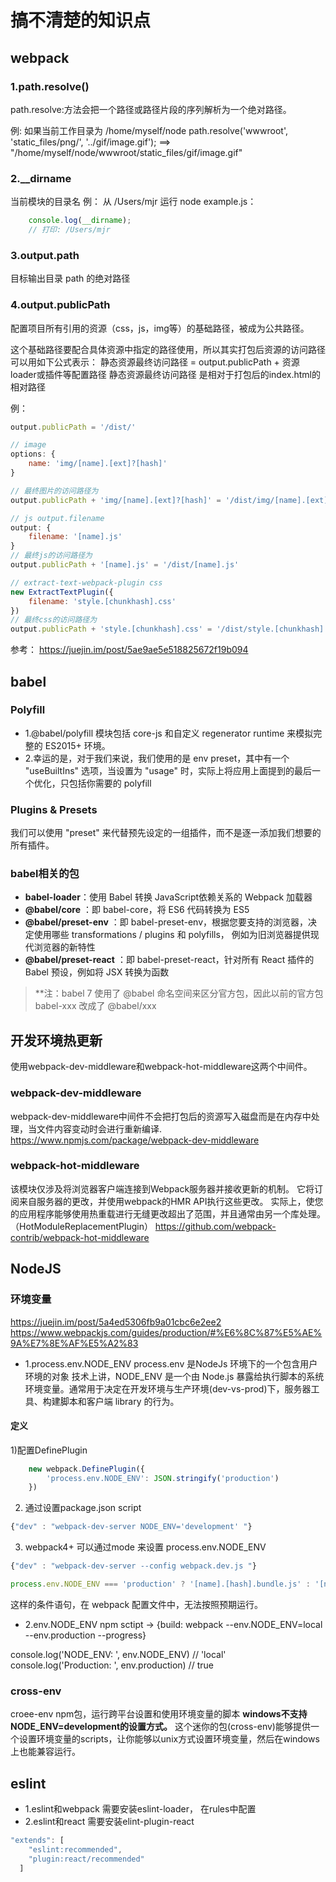 # 搞不清楚的知识点

## webpack
### 1.path.resolve()
path.resolve:方法会把一个路径或路径片段的序列解析为一个绝对路径。

例: 如果当前工作目录为 /home/myself/node
    path.resolve('wwwroot', 'static_files/png/', '../gif/image.gif');
==> "/home/myself/node/wwwroot/static_files/gif/image.gif"

### 2.__dirname
当前模块的目录名
例： 从 /Users/mjr 运行 node example.js：
```javascript
    console.log(__dirname);
    // 打印: /Users/mjr
```

### 3.output.path
目标输出目录 path 的绝对路径

### 4.output.publicPath
配置项目所有引用的资源（css，js，img等）的基础路径，被成为公共路径。

这个基础路径要配合具体资源中指定的路径使用，所以其实打包后资源的访问路径可以用如下公式表示：
静态资源最终访问路径 = output.publicPath + 资源loader或插件等配置路径
静态资源最终访问路径 是相对于打包后的index.html的相对路径   

例：
```javascript
output.publicPath = '/dist/'

// image
options: {
 	name: 'img/[name].[ext]?[hash]'
}

// 最终图片的访问路径为
output.publicPath + 'img/[name].[ext]?[hash]' = '/dist/img/[name].[ext]?[hash]'

// js output.filename
output: {
	filename: '[name].js'
}
// 最终js的访问路径为
output.publicPath + '[name].js' = '/dist/[name].js'

// extract-text-webpack-plugin css
new ExtractTextPlugin({
	filename: 'style.[chunkhash].css'
})
// 最终css的访问路径为
output.publicPath + 'style.[chunkhash].css' = '/dist/style.[chunkhash].css'

```
参考：
https://juejin.im/post/5ae9ae5e518825672f19b094

## babel
### Polyfill
- 1.@babel/polyfill 模块包括 core-js 和自定义 regenerator runtime 来模拟完整的 ES2015+ 环境。
- 2.幸运的是，对于我们来说，我们使用的是 env preset，其中有一个 "useBuiltIns" 选项，当设置为 "usage" 时，实际上将应用上面提到的最后一个优化，只包括你需要的 polyfill

### Plugins & Presets
我们可以使用 "preset" 来代替预先设定的一组插件，而不是逐一添加我们想要的所有插件。

### babel相关的包
- __babel-loader__：使用 Babel 转换 JavaScript依赖关系的 Webpack 加载器
- __@babel/core__ ：即 babel-core，将 ES6 代码转换为 ES5
- __@babel/preset-env__ ：即 babel-preset-env，根据您要支持的浏览器，决定使用哪些 transformations / plugins 和 polyfills，
                         例如为旧浏览器提供现代浏览器的新特性
- __@babel/preset-react__ ：即 babel-preset-react，针对所有 React 插件的 Babel 预设，例如将 JSX 转换为函数

> **注：babel 7 使用了 @babel 命名空间来区分官方包，因此以前的官方包 babel-xxx 改成了 @babel/xxx

## 开发环境热更新
使用webpack-dev-middleware和webpack-hot-middleware这两个中间件。 

### webpack-dev-middleware
webpack-dev-middleware中间件不会把打包后的资源写入磁盘而是在内存中处理，当文件内容变动时会进行重新编译.
https://www.npmjs.com/package/webpack-dev-middleware


### webpack-hot-middleware
该模块仅涉及将浏览器客户端连接到Webpack服务器并接收更新的机制。 它将订阅来自服务器的更改，并使用webpack的HMR API执行这些更改。 实际上，使您的应用程序能够使用热重载进行无缝更改超出了范围，并且通常由另一个库处理。（HotModuleReplacementPlugin）
https://github.com/webpack-contrib/webpack-hot-middleware

## NodeJS
### 环境变量
https://juejin.im/post/5a4ed5306fb9a01cbc6e2ee2
https://www.webpackjs.com/guides/production/#%E6%8C%87%E5%AE%9A%E7%8E%AF%E5%A2%83

- 1.process.env.NODE_ENV
   process.env 是NodeJs 环境下的一个包含用户环境的对象
   技术上讲，NODE_ENV 是一个由 Node.js 暴露给执行脚本的系统环境变量。通常用于决定在开发环境与生产环境(dev-vs-prod)下，服务器工具、构建脚本和客户端 library 的行为。

#### 定义
 1)配置DefinePlugin
``` javascript
    new webpack.DefinePlugin({
        'process.env.NODE_ENV': JSON.stringify('production')
    })
 ```
2) 通过设置package.json script 
``` javascript
{"dev" : "webpack-dev-server NODE_ENV='development' "}
```

3) webpack4+ 可以通过mode 来设置 process.env.NODE_ENV
``` javascript
{"dev" : "webpack-dev-server --config webpack.dev.js "}
```

``` javascript
process.env.NODE_ENV === 'production' ? '[name].[hash].bundle.js' : '[name].bundle.js' 
```
这样的条件语句，在 webpack 配置文件中，无法按照预期运行。



- 2.env.NODE_ENV 
npm sctipt -> {build: webpack --env.NODE_ENV=local --env.production --progress}

console.log('NODE_ENV: ', env.NODE_ENV) // 'local'
console.log('Production: ', env.production) // true
### cross-env
croee-env npm包，运行跨平台设置和使用环境变量的脚本
__windows不支持NODE_ENV=development的设置方式。__ 这个迷你的包(cross-env)能够提供一个设置环境变量的scripts，让你能够以unix方式设置环境变量，然后在windows上也能兼容运行。

## eslint 
- 1.eslint和webpack 需要安装eslint-loader， 在rules中配置
- 2.eslint和react   需要安装elint-plugin-react
```javascript
"extends": [
    "eslint:recommended",
    "plugin:react/recommended"
  ]
```